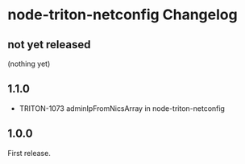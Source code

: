 # node-triton-netconfig Changelog

## not yet released

(nothing yet)

## 1.1.0

* TRITON-1073 adminIpFromNicsArray in node-triton-netconfig

## 1.0.0

First release.
